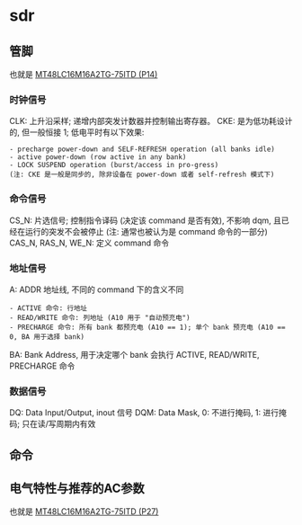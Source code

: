 # sdr

## 管脚

也就是 [MT48LC16M16A2TG-75ITD (P14)](doc/spec/MT48LC16M16A2TG-75ITD.PDF)

### 时钟信号

CLK: 上升沿采样; 递增内部突发计数器并控制输出寄存器。
CKE: 是为低功耗设计的, 但一般恒接 1; 低电平时有以下效果:

    - precharge power-down and SELF-REFRESH operation (all banks idle)
    - active power-down (row active in any bank)
    - LOCK SUSPEND operation (burst/access in pro-gress)
    (注: CKE 是一般是同步的, 除非设备在 power-down 或者 self-refresh 模式下)

### 命令信号

CS_N: 片选信号; 控制指令译码 (决定该 command 是否有效), 不影响 dqm, 且已经在运行的突发不会被停止
    (注: 通常也被认为是 command 命令的一部分)
CAS_N, RAS_N, WE_N: 定义 command 命令

### 地址信号

A: ADDR 地址线, 不同的 command 下的含义不同

    - ACTIVE 命令: 行地址
    - READ/WRITE 命令: 列地址 (A10 用于 "自动预充电")
    - PRECHARGE 命令: 所有 bank 都预充电 (A10 == 1); 单个 bank 预充电 (A10 == 0, BA 用于选择 bank)

BA: Bank Address, 用于决定哪个 bank 会执行 ACTIVE, READ/WRITE, PRECHARGE 命令

### 数据信号

DQ: Data Input/Output, inout 信号
DQM: Data Mask, 0: 不进行掩码, 1: 进行掩码; 只在读/写周期内有效

## 命令






## 电气特性与推荐的AC参数

也就是 [MT48LC16M16A2TG-75ITD (P27)](doc/spec/MT48LC16M16A2TG-75ITD.PDF)
